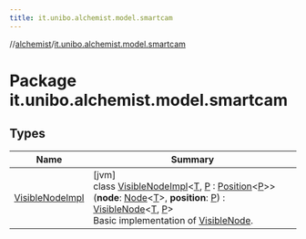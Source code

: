 ```yaml
---
title: it.unibo.alchemist.model.smartcam
---
```

//[alchemist](../../index.html)/[it.unibo.alchemist.model.smartcam](index.html)



# Package it.unibo.alchemist.model.smartcam



## Types


| Name | Summary |
|---|---|
| [VisibleNodeImpl](-visible-node-impl/index.html) | [jvm]<br>class [VisibleNodeImpl](-visible-node-impl/index.html)<[T](-visible-node-impl/index.html), [P](-visible-node-impl/index.html) : [Position](../it.unibo.alchemist.model.interfaces/-position/index.html)<[P](-visible-node-impl/index.html)>>(**node**: [Node](../it.unibo.alchemist.model.interfaces/-node/index.html)<[T](-visible-node-impl/index.html)>, **position**: [P](-visible-node-impl/index.html)) : [VisibleNode](../it.unibo.alchemist.model.interfaces/-visible-node/index.html)<[T](-visible-node-impl/index.html), [P](-visible-node-impl/index.html)> <br>Basic implementation of [VisibleNode](../it.unibo.alchemist.model.interfaces/-visible-node/index.html). |

